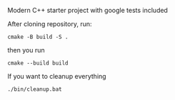 Modern C++ starter project with google tests included


After cloning repository, run:

```
cmake -B build -S .
```

then you run

```
cmake --build build
```

If you want to cleanup everything

```
./bin/cleanup.bat
```